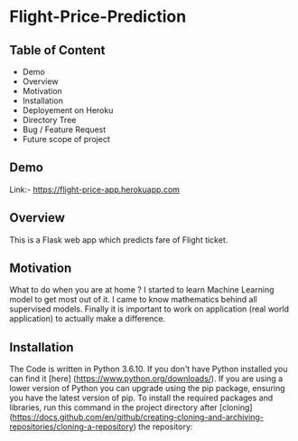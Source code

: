# Flight-Price-Prediction
## Table of Content
- Demo 
- Overview
- Motivation
- Installation
- Deployement on Heroku
- Directory Tree
- Bug / Feature Request
- Future scope of project
## Demo
Link:- https://flight-price-app.herokuapp.com
## Overview
This is a Flask web app which predicts fare of Flight ticket.
## Motivation
What to do when you are at home ? I started to learn Machine Learning model to get most out of it. I came to know mathematics behind all supervised models. Finally it is important to work on application (real world application) to actually make a difference.
## Installation
The Code is written in Python 3.6.10. If you don't have Python installed you can find it [here] (https://www.python.org/downloads/). If you are using a lower version of Python you can upgrade using the pip package, ensuring you have the latest version of pip. To install the required packages and libraries, run this command in the project directory after [cloning] (https://docs.github.com/en/github/creating-cloning-and-archiving-repositories/cloning-a-repository) the repository:
